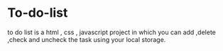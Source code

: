 # To-do-list
to do list  is a html , css , javascript project in which you can add ,delete ,check and uncheck the task using your local storage.  
